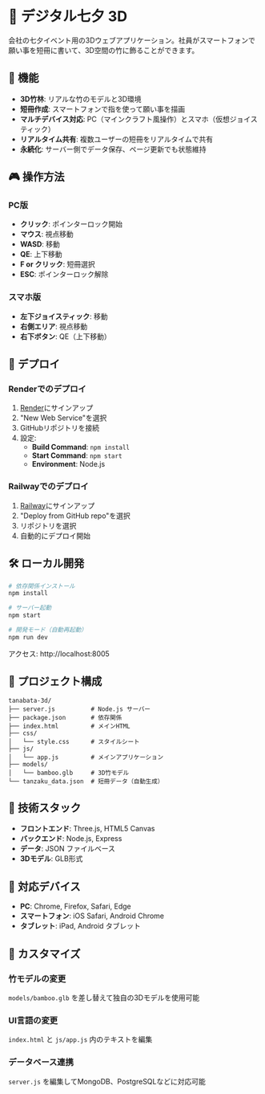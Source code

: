 # 🎋 デジタル七夕 3D

会社の七夕イベント用の3Dウェブアプリケーション。社員がスマートフォンで願い事を短冊に書いて、3D空間の竹に飾ることができます。

## 🌟 機能

- **3D竹林**: リアルな竹のモデルと3D環境
- **短冊作成**: スマートフォンで指を使って願い事を描画
- **マルチデバイス対応**: PC（マインクラフト風操作）とスマホ（仮想ジョイスティック）
- **リアルタイム共有**: 複数ユーザーの短冊をリアルタイムで共有
- **永続化**: サーバー側でデータ保存、ページ更新でも状態維持

## 🎮 操作方法

### PC版
- **クリック**: ポインターロック開始
- **マウス**: 視点移動
- **WASD**: 移動
- **QE**: 上下移動
- **F or クリック**: 短冊選択
- **ESC**: ポインターロック解除

### スマホ版
- **左下ジョイスティック**: 移動
- **右側エリア**: 視点移動
- **右下ボタン**: QE（上下移動）

## 🚀 デプロイ

### Renderでのデプロイ

1. [Render](https://render.com)にサインアップ
2. "New Web Service"を選択
3. GitHubリポジトリを接続
4. 設定:
   - **Build Command**: `npm install`
   - **Start Command**: `npm start`
   - **Environment**: Node.js

### Railwayでのデプロイ

1. [Railway](https://railway.app)にサインアップ
2. "Deploy from GitHub repo"を選択
3. リポジトリを選択
4. 自動的にデプロイ開始

## 🛠️ ローカル開発

```bash
# 依存関係インストール
npm install

# サーバー起動
npm start

# 開発モード（自動再起動）
npm run dev
```

アクセス: http://localhost:8005

## 📁 プロジェクト構成

```
tanabata-3d/
├── server.js          # Node.js サーバー
├── package.json       # 依存関係
├── index.html         # メインHTML
├── css/
│   └── style.css      # スタイルシート
├── js/
│   └── app.js         # メインアプリケーション
├── models/
│   └── bamboo.glb     # 3D竹モデル
└── tanzaku_data.json  # 短冊データ（自動生成）
```

## 🎨 技術スタック

- **フロントエンド**: Three.js, HTML5 Canvas
- **バックエンド**: Node.js, Express
- **データ**: JSON ファイルベース
- **3Dモデル**: GLB形式

## 📱 対応デバイス

- **PC**: Chrome, Firefox, Safari, Edge
- **スマートフォン**: iOS Safari, Android Chrome
- **タブレット**: iPad, Android タブレット

## 🔧 カスタマイズ

### 竹モデルの変更
`models/bamboo.glb` を差し替えて独自の3Dモデルを使用可能

### UI言語の変更
`index.html` と `js/app.js` 内のテキストを編集

### データベース連携
`server.js` を編集してMongoDB、PostgreSQLなどに対応可能